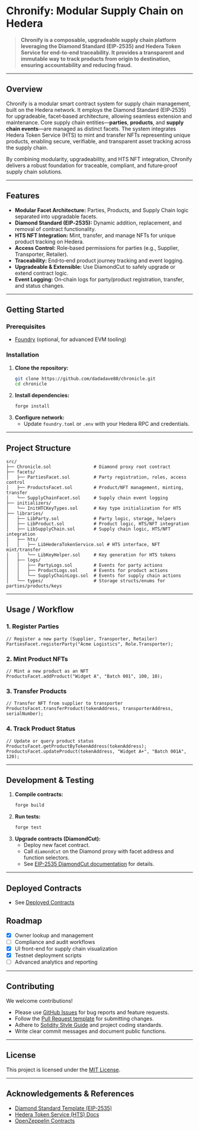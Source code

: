 # Chronify: Modular Supply Chain on Hedera

> **Chronify is a composable, upgradeable supply chain platform leveraging the Diamond Standard (EIP‑2535) and Hedera Token Service for end‑to‑end traceability. It provides a transparent and immutable way to track products from origin to destination, ensuring accountability and reducing fraud.**

---

## Overview

Chronify is a modular smart contract system for supply chain management, built on the Hedera network. It employs the Diamond Standard (EIP‑2535) for upgradeable, facet‑based architecture, allowing seamless extension and maintenance. Core supply chain entities—**parties**, **products**, and **supply chain events**—are managed as distinct facets. The system integrates Hedera Token Service (HTS) to mint and transfer NFTs representing unique products, enabling secure, verifiable, and transparent asset tracking across the supply chain.

By combining modularity, upgradeability, and HTS NFT integration, Chronify delivers a robust foundation for traceable, compliant, and future‑proof supply chain solutions.

---

## Features

- **Modular Facet Architecture:** Parties, Products, and Supply Chain logic separated into upgradable facets.
- **Diamond Standard (EIP‑2535):** Dynamic addition, replacement, and removal of contract functionality.
- **HTS NFT Integration:** Mint, transfer, and manage NFTs for unique product tracking on Hedera.
- **Access Control:** Role‑based permissions for parties (e.g., Supplier, Transporter, Retailer).
- **Traceability:** End‑to‑end product journey tracking and event logging.
- **Upgradeable & Extensible:** Use DiamondCut to safely upgrade or extend contract logic.
- **Event Logging:** On‑chain logs for party/product registration, transfer, and status changes.

---

## Getting Started

### Prerequisites
- [Foundry](https://book.getfoundry.sh/) (optional, for advanced EVM tooling)

### Installation
1. **Clone the repository:**
   ```sh
   git clone https://github.com/dadadave80/chronicle.git
   cd chronicle
   ```
2. **Install dependencies:**
   ```sh
   forge install
   ```
3. **Configure network:**
   - Update `foundry.toml` or `.env` with your Hedera RPC and credentials.

---

## Project Structure

```text
src/
├── Chronicle.sol                # Diamond proxy root contract
├── facets/
│   ├── PartiesFacet.sol         # Party registration, roles, access control
│   ├── ProductsFacet.sol        # Product/NFT management, minting, transfer
│   └── SupplyChainFacet.sol     # Supply chain event logging
├── initializers/
│   └── InitHTCKeyTypes.sol      # Key type initialization for HTS
├── libraries/
│   ├── LibParty.sol             # Party logic, storage, helpers
│   ├── LibProduct.sol           # Product logic, HTS/NFT integration
│   ├── LibSupplyChain.sol       # Supply chain logic, HTS/NFT integration
│   ├── hts/
│   │   ├── LibHederaTokenService.sol # HTS interface, NFT mint/transfer
│   │   └── LibKeyHelper.sol     # Key generation for HTS tokens
│   ├── logs/
│   │   ├── PartyLogs.sol        # Events for party actions
│   │   ├── ProductLogs.sol      # Events for product actions
│   │   └── SupplyChainLogs.sol  # Events for supply chain actions
│   └── types/                   # Storage structs/enums for parties/products/keys
```

---

## Usage / Workflow

### 1. Register Parties
```solidity
// Register a new party (Supplier, Transporter, Retailer)
PartiesFacet.registerParty("Acme Logistics", Role.Transporter);
```

### 2. Mint Product NFTs
```solidity
// Mint a new product as an NFT
ProductsFacet.addProduct("Widget A", "Batch 001", 100, 10);
```

### 3. Transfer Products
```solidity
// Transfer NFT from supplier to transporter
ProductsFacet.transferProduct(tokenAddress, transporterAddress, serialNumber);
```

### 4. Track Product Status
```solidity
// Update or query product status
ProductsFacet.getProductByTokenAddress(tokenAddress);
ProductsFacet.updateProduct(tokenAddress, "Widget A+", "Batch 001A", 120);
```

---

## Development & Testing

1. **Compile contracts:**
   ```sh
   forge build
   ```
2. **Run tests:**
   ```sh
   forge test
   ```
3. **Upgrade contracts (DiamondCut):**
   - Deploy new facet contract.
   - Call `diamondCut` on the Diamond proxy with facet address and function selectors.
   - See [EIP-2535 DiamondCut documentation](https://eips.ethereum.org/EIPS/eip-2535#diamondcut-function) for details.

---

## Deployed Contracts
- See [Deployed Contracts](./contract-addresses.md)

## Roadmap

- [x] Owner lookup and management
- [ ] Compliance and audit workflows
- [x] UI front-end for supply chain visualization
- [x] Testnet deployment scripts
- [ ] Advanced analytics and reporting

---

## Contributing

We welcome contributions!

- Please use [GitHub Issues](https://github.com/dadadave80/chronicle/issues) for bug reports and feature requests.
- Follow the [Pull Request template](.github/PULL_REQUEST_TEMPLATE.md) for submitting changes.
- Adhere to [Solidity Style Guide](https://docs.soliditylang.org/en/v0.8.20/style-guide.html) and project coding standards.
- Write clear commit messages and document public functions.

---

## License

This project is licensed under the [MIT License](LICENSE).

---

## Acknowledgements & References

- [Diamond Standard Template (EIP-2535)](https://github.com/dadadave80/erc2535-diamond-template)
- [Hedera Token Service (HTS) Docs](https://docs.hedera.com/hedera/smart-contracts/hedera-token-service)
- [OpenZeppelin Contracts](https://github.com/OpenZeppelin/openzeppelin-contracts)
